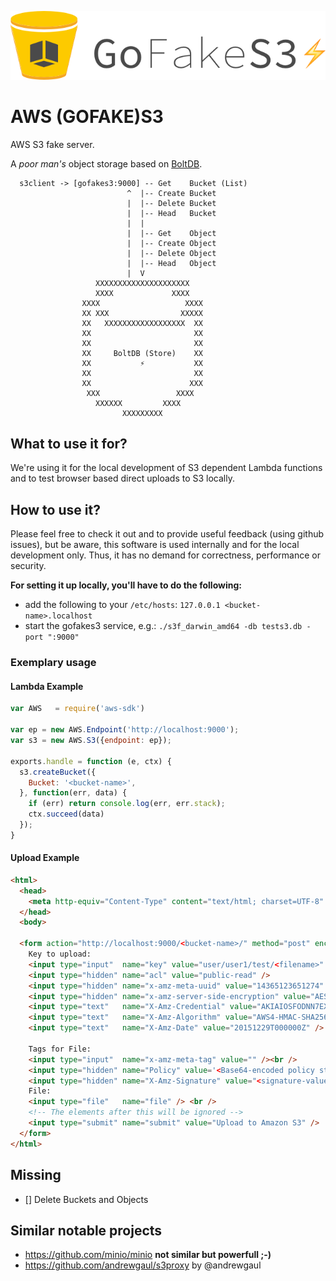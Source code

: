 ![Logo](/GoFakeS3.png)
# AWS (GOFAKE)S3 

AWS S3 fake server.

A _poor man's_ object storage based on [BoltDB](https://github.com/boltdb/bolt).

```
  s3client -> [gofakes3:9000] -- Get    Bucket (List)
                          ^  |-- Create Bucket
                          |  |-- Delete Bucket
                          |  |-- Head   Bucket
                          |  |
                          |  |-- Get    Object
                          |  |-- Create Object
                          |  |-- Delete Object
                          |  |-- Head   Object
                          |  V
                   XXXXXXXXXXXXXXXXXXXXX
                   XXXX             XXXX
                XXXX                   XXXX
                XX XXX                XXXXX
                XX   XXXXXXXXXXXXXXXXXX  XX
                XX                       XX
                XX                       XX
                XX     BoltDB (Store)    XX
                XX           ⚡️           XX
                XX                       XX
                XX                      XXX
                 XXX                 XXXX
                   XXXXXX         XXXX
                         XXXXXXXXX
```

## What to use it for?

We're using it for the local development of S3 dependent Lambda functions and to test browser based direct uploads to S3 locally.

## How to use it?

Please feel free to check it out and to provide useful feedback (using github issues), but be aware, this software is used internally and for the local development only. Thus, it has no demand for correctness, performance or security.

**For setting it up locally, you'll have to do the following:**

- add the following to your `/etc/hosts`: `127.0.0.1 <bucket-name>.localhost`
- start the gofakes3 service, e.g.: `./s3f_darwin_amd64 -db tests3.db -port ":9000"`

### Exemplary usage

#### Lambda Example

```javascript
var AWS   = require('aws-sdk')

var ep = new AWS.Endpoint('http://localhost:9000');
var s3 = new AWS.S3({endpoint: ep});

exports.handle = function (e, ctx) {
  s3.createBucket({
    Bucket: '<bucket-name>',
  }, function(err, data) {
    if (err) return console.log(err, err.stack);
    ctx.succeed(data)
  });
}
```

#### Upload Example

```html
<html>
  <head>
    <meta http-equiv="Content-Type" content="text/html; charset=UTF-8" />
  </head>
  <body>

  <form action="http://localhost:9000/<bucket-name>/" method="post" enctype="multipart/form-data">
    Key to upload: 
    <input type="input"  name="key" value="user/user1/test/<filename>" /><br />
    <input type="hidden" name="acl" value="public-read" />
    <input type="hidden" name="x-amz-meta-uuid" value="14365123651274" /> 
    <input type="hidden" name="x-amz-server-side-encryption" value="AES256" /> 
    <input type="text"   name="X-Amz-Credential" value="AKIAIOSFODNN7EXAMPLE/20151229/us-east-1/s3/aws4_request" />
    <input type="text"   name="X-Amz-Algorithm" value="AWS4-HMAC-SHA256" />
    <input type="text"   name="X-Amz-Date" value="20151229T000000Z" />

    Tags for File: 
    <input type="input"  name="x-amz-meta-tag" value="" /><br />
    <input type="hidden" name="Policy" value='<Base64-encoded policy string>' />
    <input type="hidden" name="X-Amz-Signature" value="<signature-value>" />
    File: 
    <input type="file"   name="file" /> <br />
    <!-- The elements after this will be ignored -->
    <input type="submit" name="submit" value="Upload to Amazon S3" />
  </form>
</html>
```


## Missing

- [] Delete Buckets and Objects

## Similar notable projects

- https://github.com/minio/minio **not similar but powerfull ;-)**
- https://github.com/andrewgaul/s3proxy by @andrewgaul
